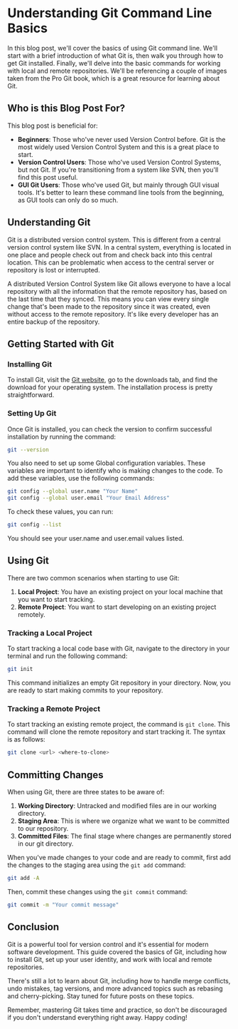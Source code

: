 # Understanding Git Command Line Basics

In this blog post, we'll cover the basics of using Git command line. We'll start with a brief introduction of what Git is, then walk you through how to get Git installed. Finally, we'll delve into the basic commands for working with local and remote repositories. We'll be referencing a couple of images taken from the Pro Git book, which is a great resource for learning about Git. 

## Who is this Blog Post For?

This blog post is beneficial for:

- **Beginners**: Those who've never used Version Control before. Git is the most widely used Version Control System and this is a great place to start.
- **Version Control Users**: Those who've used Version Control Systems, but not Git. If you're transitioning from a system like SVN, then you'll find this post useful.
- **GUI Git Users**: Those who've used Git, but mainly through GUI visual tools. It's better to learn these command line tools from the beginning, as GUI tools can only do so much.

## Understanding Git

Git is a distributed version control system. This is different from a central version control system like SVN. In a central system, everything is located in one place and people check out from and check back into this central location. This can be problematic when access to the central server or repository is lost or interrupted. 

A distributed Version Control System like Git allows everyone to have a local repository with all the information that the remote repository has, based on the last time that they synced. This means you can view every single change that's been made to the repository since it was created, even without access to the remote repository. It's like every developer has an entire backup of the repository.

## Getting Started with Git

### Installing Git

To install Git, visit the [Git website](https://git-scm.com), go to the downloads tab, and find the download for your operating system. The installation process is pretty straightforward.

### Setting Up Git 

Once Git is installed, you can check the version to confirm successful installation by running the command:

```bash
git --version
```

You also need to set up some Global configuration variables. These variables are important to identify who is making changes to the code. To add these variables, use the following commands:

```bash
git config --global user.name "Your Name"
git config --global user.email "Your Email Address"
```

To check these values, you can run:

```bash
git config --list
```

You should see your user.name and user.email values listed.

## Using Git

There are two common scenarios when starting to use Git:

1. **Local Project**: You have an existing project on your local machine that you want to start tracking.
2. **Remote Project**: You want to start developing on an existing project remotely.

### Tracking a Local Project

To start tracking a local code base with Git, navigate to the directory in your terminal and run the following command:

```bash
git init
```

This command initializes an empty Git repository in your directory. Now, you are ready to start making commits to your repository. 

### Tracking a Remote Project

To start tracking an existing remote project, the command is `git clone`. This command will clone the remote repository and start tracking it. The syntax is as follows:

```bash
git clone <url> <where-to-clone>
```

## Committing Changes

When using Git, there are three states to be aware of:

1. **Working Directory**: Untracked and modified files are in our working directory.
2. **Staging Area**: This is where we organize what we want to be committed to our repository.
3. **Committed Files**: The final stage where changes are permanently stored in our git directory.

When you've made changes to your code and are ready to commit, first add the changes to the staging area using the `git add` command:

```bash
git add -A
```

Then, commit these changes using the `git commit` command:

```bash
git commit -m "Your commit message"
```

## Conclusion

Git is a powerful tool for version control and it's essential for modern software development. This guide covered the basics of Git, including how to install Git, set up your user identity, and work with local and remote repositories. 

There's still a lot to learn about Git, including how to handle merge conflicts, undo mistakes, tag versions, and more advanced topics such as rebasing and cherry-picking. Stay tuned for future posts on these topics. 

Remember, mastering Git takes time and practice, so don't be discouraged if you don't understand everything right away. Happy coding!